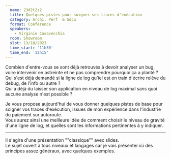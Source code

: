 ```yaml
---
  name: 23d2t2s2
  title: Quelques pistes pour soigner ses traces d'exécution
  category: Archi, Perf  & Sécu
  format: Conférence
  speakers: 
    - Virginie Casavecchia
  room: Showroom
  slot: 13/10/2023
  time_start: '11h30'
  time_end: '12h15'
---
```

Combien d'entre-vous se sont déjà retrouvés à devoir analyser un bug, voire intervenir en astreinte et ne pas comprendre pourquoi ça a planté ?  
Qui s'est déjà demandé si la ligne de log qu'iel est en train d'écrire relève du debug, de l'info ou autre ?  
Qui a déjà du laisser son application en niveau de log maximal sans quoi aucune analyse n'est possible ?  
  
Je vous propose aujourd'hui de vous donner quelques pistes de base pour soigner vos traces d'exécution, issues de mon expérience dans l'industrie du paiement sur autoroute.  
Vous aurez ainsi une meilleure idée de comment choisir le niveau de gravité d'une ligne de log, et quelles sont les informations pertinentes à y indiquer.

---

Il s'agira d'une présentation ""classique"" avec slides.  
Le sujet ouvert à tous niveaux et langages car je vais présenter ici des principes assez généraux, avec quelques exemples.
